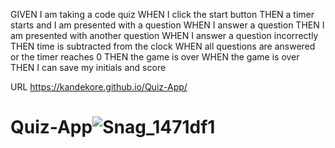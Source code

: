 GIVEN I am taking a code quiz
WHEN I click the start button
THEN a timer starts and I am presented with a question
WHEN I answer a question
THEN I am presented with another question
WHEN I answer a question incorrectly
THEN time is subtracted from the clock
WHEN all questions are answered or the timer reaches 0
THEN the game is over
WHEN the game is over
THEN I can save my initials and score

URL https://kandekore.github.io/Quiz-App/

# Quiz-App![Snag_1471df1](https://user-images.githubusercontent.com/41653646/181648833-3972c835-1d43-4a64-a80e-e7d7c7d0c799.png)
